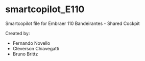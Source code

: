 # smartcopilot_E110
Smartcopilot file for Embraer 110 Bandeirantes - Shared Cockpit

Created by:
- Fernando Novello
- Cleverson Chiavegatti
- Bruno Brittz
